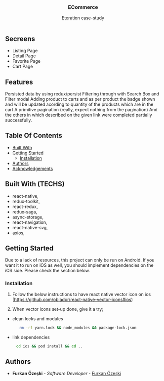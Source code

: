 <br/>
<p align="center">
  <h3 align="center">ECommerce</h3>

  <p align="center">
    Eteration case-study
    <br/>
    <br/>
  </p>
</p>


## Secreens
- Listing Page
- Detail Page
- Favorite Page
- Cart Page

## Features
Persisted data by using redux/persist
Filtering through with Search Box and Filter modal
Adding product to carts and as per product the badge shown and will be updated acording to quantity of the products which are in the cart
A primitive pagination (really, expect nothing from the pagination)
And the others in which described on the given link were completed partially successfully.

## Table Of Contents

* [Built With](#built-with)
* [Getting Started](#getting-started)
  * [Installation](#installation)
* [Authors](#authors)
* [Acknowledgements](#acknowledgements)

## Built With (TECHS)

- react-native,
- redux-toolkit,
- react-redux,
- redux-saga,
- async-storage,
- react-navigation,
- react-native-svg,
- axios,

## Getting Started

Due to a lack of resources, this project can only be run on Android. If you want it to run on iOS as well, you should implement dependencies on the iOS side. Please check the section below.

### Installation

1. Follow the below instructions to have react native vector icon on ios [https://github.com/oblador/react-native-vector-icons#ios)

2. When vector icons set-up done, give it a try;
* clean locks and modules
   ```sh
      rm -rf yarn.lock && node_modules && package-lock.json
    ```
* link dependencies

```sh
     cd ios && pod install && cd ..
```
## Authors

* **Furkan Özeşki** - *Software Developer* - [Furkan Özeşki](https://github.com/furkanozeski) 

